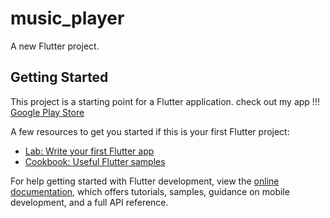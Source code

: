 # music_player

A new Flutter project.

## Getting Started

This project is a starting point for a Flutter application.
check out my app !!!
[Google Play Store](https://play.google.com/store/apps/details?id=in.sanju.music_player)

A few resources to get you started if this is your first Flutter project:

- [Lab: Write your first Flutter app](https://docs.flutter.dev/get-started/codelab)
- [Cookbook: Useful Flutter samples](https://docs.flutter.dev/cookbook)

For help getting started with Flutter development, view the
[online documentation](https://docs.flutter.dev/), which offers tutorials,
samples, guidance on mobile development, and a full API reference.
